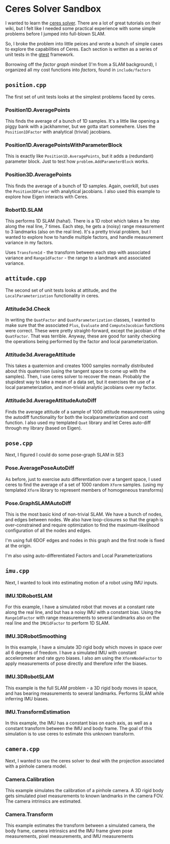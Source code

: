 # Ceres Solver Sandbox

I wanted to learn the [ceres solver](http://ceres-solver.org/).  There are a lot of great tutorials on their wiki, but I felt like I needed some practical experience with some simple problems before I jumped into full-blown SLAM.

So, I broke the problem into little peices and wrote a bunch of simple cases to explore the capabilities of Ceres.  Each section is written as a series of unit tests in the [gtest](https://github.com/google/googletest) framework.

Borrowing off the _factor graph_ mindset (I'm from a SLAM background), I organized all my cost functions into _factors_, found in `include/factors`


## `position.cpp`
The first set of unit tests looks at the simplest problems faced by ceres.

### Position1D.AveragePoints
This finds the average of a bunch of 1D samples.  It's a little like opening a piggy bank with a jackhammer, but we gotta start somewhere.  Uses the `Position1DFactor` with analytical (trivial) jacobians.

### Position1D.AveragePointsWithParameterBlock
This is exactly like `Position1D.AveragePoints`, but it adds a (redundant) parameter block.  Just to test how `problem.AddParameterBlock` works.

### Position3D.AveragePoints
This finds the average of a bunch of 1D samples.  Again, overkill, but uses the `Position3DFactor` with analytical jacobians.  I also used this example to explore how Eigen interacts with Ceres.

### Robot1D.SLAM
This performs 1D SLAM (haha!).  There is a 1D robot which takes a 1m step along the real line, 7 times.  Each step, he gets a (noisy) range measurement to 3 landmarks (also on the real line).  It's a pretty trivial problem, but I wanted to explore how to handle multiple factors, and handle measurement variance in my factors.

Uses `Transform1d` - the transform between each step with associated variance and `Range1dFactor` - the range to a landmark and associated variance.

## `attitude.cpp`
The second set of unit tests looks at attitude, and the `LocalParameterization` functionality in ceres.

### Attitude3d.Check<xxxx>
In writing the `QuatFactor` and `QuatParameterization` classes, I wanted to make sure that the associated `Plus`, `Evaluate` and `ComputeJacobian` functions were correct.  These were pretty straight-forward, except the jacobian of the `QuatFactor`.  That was terrible.  Anyway, these are good for sanity checking the operations being performed by the factor and local parameterization.

### Attitude3d.AverageAttitude
This takes a quaternion and creates 1000 samples normally distributed about this quaternion (using the tangent space to come up with the samples).  Then, I use ceres solver to recover the mean.  Probably the stupidest way to take a mean of a data set, but it exercises the use of a local parameterization, and non-trivial analytic jacobians over my factor.

### Attitude3d.AverageAttitudeAutoDiff
Finds the average attitude of a sample of 1000 attitude measurements using the autodiff functionality for both the localparameterization and cost function.  I also used my templated `Quat` library and let Ceres auto-diff through my library (based on Eigen).

## `pose.cpp`
Next, I figured I could do some pose-graph SLAM in SE3

### Pose.AveragePoseAutoDiff
As before, just to exercise auto differentiation over a tangent space, I used ceres to find the average of a set of 1000 random `Xform` samples. (using my templated `Xform` library to represent members of homogeneous transforms)

### Pose.GraphSLAMAutoDiff
This is the most basic kind of non-trivial SLAM.  We have a bunch of nodes, and edges between nodes.  We also have loop-closures so that the graph is over-constrained and require optimization to find the maximum-likelihood configuration of all the nodes and edges.

I'm using full 6DOF edges and nodes in this graph and the first node is fixed at the origin.

I'm also using auto-differentiated Factors and Local Parameterizations

## `imu.cpp`
Next, I wanted to look into estimating motion of a robot using IMU inputs.

### IMU.1DRobotSLAM
For this example, I have a simulated robot that moves at a constant rate along the real line, and but has a noisy IMU with a constant bias.  Using the `Range1dFactor` with range measurements to several landmarks also on the real line and the `IMU1dFactor` to perform 1D SLAM.

### IMU.3DRobotSmoothing
In this example, I have a simulate 3D rigid body which moves in space over all 6 degrees of freedom.  I have a simulated IMU with constant accelerometer and rate gyro biases.  I also am using the `XformNodeFactor` to apply measurements of pose directly and therefore infer the biases.

### IMU.3DRobotSLAM
This example is the full SLAM problem - a 3D rigid body moves in space, and has bearing measurements to several landmarks.  Performs SLAM while inferring IMU biases.

### IMU.TransformEstimation
In this example, the IMU has a constant bias on each axis, as well as a constant transform between the IMU and body frame.  The goal of this simulation is to use ceres to estimate this unknown transform.

## `camera.cpp`
Next, I wanted to use the ceres solver to deal with the projection associated with a pinhole camera model.

### Camera.Calibration
This example simulates the calibration of a pinhole camera.  A 3D rigid body gets simulated pixel measurements to known landmarks in the camera FOV. The camera intrinsics are estimated.

### Camera.Transform
This example estimates the transform between a simulated camera, the body frame, camera intrinsics and the IMU frame given pose measurements, pixel measurements, and IMU measurements 
